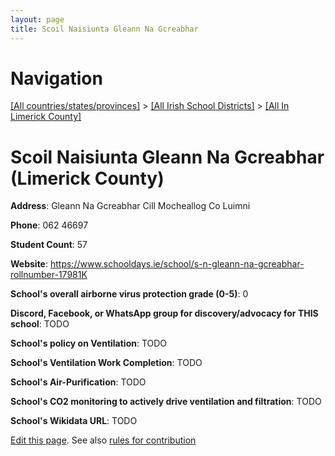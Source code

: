 ```yaml
---
layout: page
title: Scoil Naisiunta Gleann Na Gcreabhar
---
```

# Navigation

[[All countries/states/provinces]](../../..) > [[All Irish School Districts]](../..) > [[All In Limerick County]](..)

# Scoil Naisiunta Gleann Na Gcreabhar (Limerick County)

**Address**: Gleann Na Gcreabhar Cill Mocheallog Co Luimni

**Phone**: 062 46697

**Student Count**: 57

**Website**: <https://www.schooldays.ie/school/s-n-gleann-na-gcreabhar-rollnumber-17981K>

**School's overall airborne virus protection grade (0-5)**: 0

**Discord, Facebook, or WhatsApp group for discovery/advocacy for THIS school**: TODO

**School's policy on Ventilation**: TODO

**School's Ventilation Work Completion**: TODO

**School's Air-Purification**: TODO

**School's CO2 monitoring to actively drive ventilation and filtration**: TODO

**School's Wikidata URL**: TODO


[Edit this page](https://github.com/ventilate-schools/Ireland/edit/main/./Limerick_County/Scoil_Naisiunta_Gleann_Na_Gcreabhar.md). See also [rules for contribution](../../../contribution-rules/)